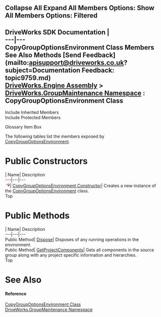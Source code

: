 Collapse All Expand All Members Options: Show All  Members Options: Filtered   
---  
DriveWorks SDK Documentation  |   
---|---  
CopyGroupOptionsEnvironment Class Members   
See Also Methods [Send Feedback](mailto:apisupport@driveworks.co.uk?subject=Documentation Feedback: topic9759.md)  
[DriveWorks.Engine Assembly](topic2156.md) > [DriveWorks.GroupMaintenance Namespace](topic9628.md) : CopyGroupOptionsEnvironment Class  
---  
  
Include Inherited Members    
Include Protected Members  


Glossary Item Box

The following tables list the members exposed by [CopyGroupOptionsEnvironment](topic9759.md).

# Public Constructors

| Name| Description  
---|---|---  
![Public Constructor](dotnetimages/publicConstructor.gif)| [CopyGroupOptionsEnvironment Constructor](topic9765.md)| Creates a new instance of the [CopyGroupOptionsEnvironment](topic9759.md) class.   
Top

# Public Methods

| Name| Description  
---|---|---  
Public Method| [Dispose](topic9766.md)| Disposes of any running operations in the environment.   
Public Method| [GetProjectComponents](topic9767.md)| Gets all components in the source group along with any project specific information and hierarchies.   
Top

# See Also

#### Reference

[CopyGroupOptionsEnvironment Class](topic9759.md)   
[DriveWorks.GroupMaintenance Namespace](topic9628.md)


